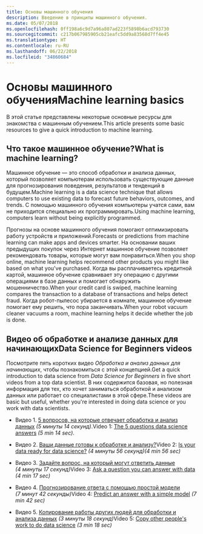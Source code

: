 ```yaml
---
title: Основы машинного обучения
description: Введение в принципы машинного обучения.
ms.date: 05/07/2018
ms.openlocfilehash: 0ff198a6c9d7a96a807ad223f5898b6acd793730
ms.sourcegitcommit: c217b067985905cb21eafc5dd9a83568d7ff4e45
ms.translationtype: HT
ms.contentlocale: ru-RU
ms.lasthandoff: 06/22/2018
ms.locfileid: "34860684"
---
```

# <a name="machine-learning-basics"></a><span data-ttu-id="a3f6f-103">Основы машинного обучения</span><span class="sxs-lookup"><span data-stu-id="a3f6f-103">Machine learning basics</span></span>

<span data-ttu-id="a3f6f-104">В этой статье представлены некоторые основные ресурсы для знакомства с машинным обучением.</span><span class="sxs-lookup"><span data-stu-id="a3f6f-104">This article presents some basic resources to give a quick introduction to machine learning.</span></span>

## <a name="what-is-machine-learning"></a><span data-ttu-id="a3f6f-105">Что такое машинное обучение?</span><span class="sxs-lookup"><span data-stu-id="a3f6f-105">What is machine learning?</span></span>

<span data-ttu-id="a3f6f-106">Машинное обучение — это способ обработки и анализа данных, который позволяет компьютерам использовать существующие данные для прогнозирования поведения, результатов и тенденций в будущем.</span><span class="sxs-lookup"><span data-stu-id="a3f6f-106">Machine learning is a data science technique that allows computers to use existing data to forecast future behaviors, outcomes, and trends.</span></span> <span data-ttu-id="a3f6f-107">С помощью машинного обучения компьютеры учатся сами, вам не приходится специально их программировать.</span><span class="sxs-lookup"><span data-stu-id="a3f6f-107">Using machine learning, computers learn without being explicitly programmed.</span></span>

<span data-ttu-id="a3f6f-108">Прогнозы на основе машинного обучения помогают оптимизировать работу устройств и приложений.</span><span class="sxs-lookup"><span data-stu-id="a3f6f-108">Forecasts or predictions from machine learning can make apps and devices smarter.</span></span> <span data-ttu-id="a3f6f-109">На основании ваших предыдущих покупок через Интернет машинное обучение позволяет рекомендовать товары, которые могут вам понравиться.</span><span class="sxs-lookup"><span data-stu-id="a3f6f-109">When you shop online, machine learning helps recommend other products you might like based on what you've purchased.</span></span> <span data-ttu-id="a3f6f-110">Когда вы расплачиваетесь кредитной картой, машинное обучение сравнивает эту операцию с другими операциями в базе данных и помогает обнаружить мошенничество.</span><span class="sxs-lookup"><span data-stu-id="a3f6f-110">When your credit card is swiped, machine learning compares the transaction to a database of transactions and helps detect fraud.</span></span> <span data-ttu-id="a3f6f-111">Когда робот-пылесос убирается в комнате, машинное обучение помогает ему решить, что пора заканчивать.</span><span class="sxs-lookup"><span data-stu-id="a3f6f-111">When your robot vacuum cleaner vacuums a room, machine learning helps it decide whether the job is done.</span></span>

## <a name="data-science-for-beginners-videos"></a><span data-ttu-id="a3f6f-112">Видео об обработке и анализе данных для начинающих</span><span class="sxs-lookup"><span data-stu-id="a3f6f-112">Data Science for Beginners videos</span></span>

<span data-ttu-id="a3f6f-113">Посмотрите пять коротких видео *Обработка и анализ данных для начинающих*, чтобы познакомиться с этой концепцией.</span><span class="sxs-lookup"><span data-stu-id="a3f6f-113">Get a quick introduction to data science from *Data Science for Beginners* in five short videos from a top data scientist.</span></span> <span data-ttu-id="a3f6f-114">В них содержится базовая, но полезная информация для тех, кто хочет заниматься обработкой и анализом данных или работает со специалистами в этой сфере.</span><span class="sxs-lookup"><span data-stu-id="a3f6f-114">These videos are basic but useful, whether you're interested in doing data science or you work with data scientists.</span></span>

* <span data-ttu-id="a3f6f-115">Видео 1. [5 вопросов, на которые отвечает обработка и анализ данных](https://docs.microsoft.com/azure/machine-learning/studio/data-science-for-beginners-the-5-questions-data-science-answers) *(5 минуты 14 секунд)*.</span><span class="sxs-lookup"><span data-stu-id="a3f6f-115">Video 1: [The 5 questions data science answers](https://docs.microsoft.com/azure/machine-learning/studio/data-science-for-beginners-the-5-questions-data-science-answers) *(5 min 14 sec)*.</span></span>

* <span data-ttu-id="a3f6f-116">Видео 2. [Ваши данные готовы к обработке и анализу?](https://docs.microsoft.com/azure/machine-learning/studio/data-science-for-beginners-is-your-data-ready-for-data-science)</span><span class="sxs-lookup"><span data-stu-id="a3f6f-116">Video 2: [Is your data ready for data science?](https://docs.microsoft.com/azure/machine-learning/studio/data-science-for-beginners-is-your-data-ready-for-data-science)</span></span> <span data-ttu-id="a3f6f-117">*(4 минуты 56 секунд)*</span><span class="sxs-lookup"><span data-stu-id="a3f6f-117">*(4 min 56 sec)*</span></span>

* <span data-ttu-id="a3f6f-118">Видео 3. [Задайте вопрос, на который могут ответить данные](https://docs.microsoft.com/azure/machine-learning/studio/data-science-for-beginners-ask-a-question-you-can-answer-with-data) *(4 минуты 17 секунд)*</span><span class="sxs-lookup"><span data-stu-id="a3f6f-118">Video 3: [Ask a question you can answer with data](https://docs.microsoft.com/azure/machine-learning/studio/data-science-for-beginners-ask-a-question-you-can-answer-with-data) *(4 min 17 sec)*</span></span>

* <span data-ttu-id="a3f6f-119">Видео 4. [Прогнозирование ответа с помощью простой модели](https://docs.microsoft.com/azure/machine-learning/studio/data-science-for-beginners-predict-an-answer-with-a-simple-model) *(7 минут 42 секунды)*</span><span class="sxs-lookup"><span data-stu-id="a3f6f-119">Video 4: [Predict an answer with a simple model](https://docs.microsoft.com/azure/machine-learning/studio/data-science-for-beginners-predict-an-answer-with-a-simple-model) *(7 min 42 sec)*</span></span>

* <span data-ttu-id="a3f6f-120">Видео 5. [Копирование работы других людей для обработки и анализа данных](https://docs.microsoft.com/azure/machine-learning/studio/data-science-for-beginners-copy-other-peoples-work-to-do-data-science) *(3 минуты 18 секунд)*</span><span class="sxs-lookup"><span data-stu-id="a3f6f-120">Video 5: [Copy other people's work to do data science](https://docs.microsoft.com/azure/machine-learning/studio/data-science-for-beginners-copy-other-peoples-work-to-do-data-science) *(3 min 18 sec)*</span></span>
